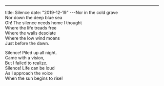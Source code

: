 ---

title: Silence
date: "2019-12-19"
---Nor in the cold grave</br>
Nor down the deep blue sea</br>
Oh! The silence needs home I thought</br>
Where the life treads free</br>
Where the walls desolate</br>
Where the low wind moans</br>
Just before the dawn.</br>

Silence! Piled up all night.</br>
Came with a vision,</br>
But I failed to realize.</br>
Silence! Life can be loud</br>
As I approach the voice</br>
When the sun begins to rise!</br>
